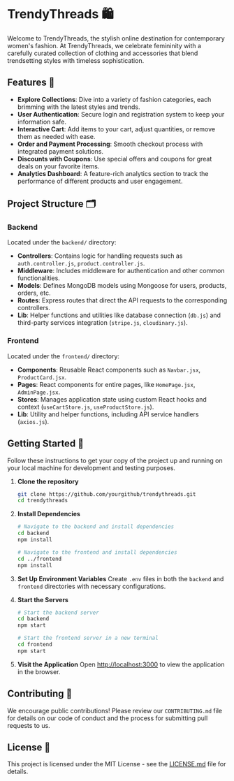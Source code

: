 # TrendyThreads 🛍️

Welcome to TrendyThreads, the stylish online destination for contemporary women's fashion. At TrendyThreads, we celebrate femininity with a carefully curated collection of clothing and accessories that blend trendsetting styles with timeless sophistication.

## Features 🌸

- **Explore Collections**: Dive into a variety of fashion categories, each brimming with the latest styles and trends.
- **User Authentication**: Secure login and registration system to keep your information safe.
- **Interactive Cart**: Add items to your cart, adjust quantities, or remove them as needed with ease.
- **Order and Payment Processing**: Smooth checkout process with integrated payment solutions.
- **Discounts with Coupons**: Use special offers and coupons for great deals on your favorite items.
- **Analytics Dashboard**: A feature-rich analytics section to track the performance of different products and user engagement.

## Project Structure 🗂️

### Backend
Located under the `backend/` directory:

- **Controllers**: Contains logic for handling requests such as `auth.controller.js`, `product.controller.js`.
- **Middleware**: Includes middleware for authentication and other common functionalities.
- **Models**: Defines MongoDB models using Mongoose for users, products, orders, etc.
- **Routes**: Express routes that direct the API requests to the corresponding controllers.
- **Lib**: Helper functions and utilities like database connection (`db.js`) and third-party services integration (`stripe.js`, `cloudinary.js`).

### Frontend
Located under the `frontend/` directory:

- **Components**: Reusable React components such as `Navbar.jsx`, `ProductCard.jsx`.
- **Pages**: React components for entire pages, like `HomePage.jsx`, `AdminPage.jsx`.
- **Stores**: Manages application state using custom React hooks and context (`useCartStore.js`, `useProductStore.js`).
- **Lib**: Utility and helper functions, including API service handlers (`axios.js`).

## Getting Started 🚀

Follow these instructions to get your copy of the project up and running on your local machine for development and testing purposes.

1. **Clone the repository**
   ```bash
   git clone https://github.com/yourgithub/trendythreads.git
   cd trendythreads
   ```

2. **Install Dependencies**
   ```bash
   # Navigate to the backend and install dependencies
   cd backend
   npm install

   # Navigate to the frontend and install dependencies
   cd ../frontend
   npm install
   ```

3. **Set Up Environment Variables**
   Create `.env` files in both the `backend` and `frontend` directories with necessary configurations.

4. **Start the Servers**
   ```bash
   # Start the backend server
   cd backend
   npm start

   # Start the frontend server in a new terminal
   cd frontend
   npm start
   ```

5. **Visit the Application**
   Open [http://localhost:3000](http://localhost:3000) to view the application in the browser.

## Contributing 👭

We encourage public contributions! Please review our `CONTRIBUTING.md` file for details on our code of conduct and the process for submitting pull requests to us.

## License 📄

This project is licensed under the MIT License - see the [LICENSE.md](LICENSE.md) file for details.
